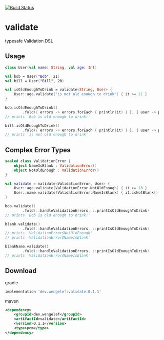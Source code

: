 [![Build Status](https://travis-ci.org/wengelef/validate.svg?branch=master)](https://travis-ci.org/wengelef/validate)

# validate
typesafe Validation DSL

## Usage
```kotlin
class User(val name: String, val age: Int)

val bob = User("Bob", 21)
val bill = User("Bill", 20)

val isOldEnoughToDrink = validate<String, User> {
    User::age.validate("is not old enough to drink") { it >= 21 }
}

bob.isOldEnoughToDrink()
        .fold({ errors -> errors.forEach { println(it) } }, { user -> println("${user.name} is old enough to drink!") })
// prints 'Bob is old enough to drink!'

bill.isOldEnoughToDrink()
        .fold({ errors -> errors.forEach { println(it) } }, { user -> println("${user.name} is old enough to drink!") })
// prints 'is not old enough to drink'
```

## Complex Error Types
```kotlin
sealed class ValidationError {
    object NameIsBlank : ValidationError()
    object NotOldEnough : ValidationError()
}

val validate = validate<ValidationError, User> {
    User::age.validate(ValidationError.NotOldEnough) { it >= 18 }
    User::name.validate(ValidationError.NameIsBlank) { it.isNotBlank() }
}

bob.validate()
        .fold(::handleValidationErrors, ::printIsOldEnoughToDrink)
// prints 'Bob is old enough to drink!'

blank.validate()
        .fold(::handleValidationErrors, ::printIsOldEnoughToDrink)
// prints 'ValidationError$NotOldEnough'
// prints 'ValidationError$NameIsBlank'

blankName.validate()
        .fold(::handleValidationErrors, ::printIsOldEnoughToDrink)
// prints 'ValidationError$NameIsBlank'
```

## Download
gradle
```groovy
implementation 'dev.wengelef:validate:0.1.1'
```

maven
```xml
<dependency>
	<groupId>dev.wengelef</groupId>
	<artifactId>validate</artifactId>
	<version>0.1.1</version>
	<type>pom</type>
</dependency>
```
